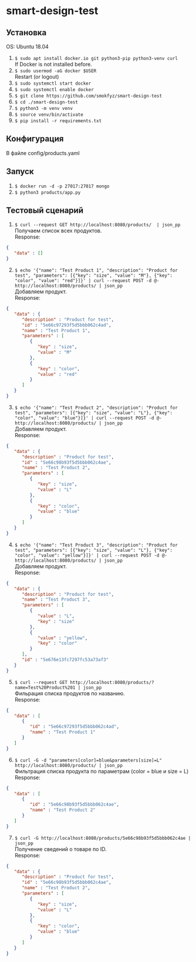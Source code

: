 # smart-design-test

## Установка

OS: Ubuntu 18.04

1. `$ sudo apt install docker.io git python3-pip python3-venv curl`  
If Docker is not installed before.  
2. `$ sudo usermod -aG docker $USER`  
Restart (or logout)  
3. `$ sudo systemctl start docker`
4. `$ sudo systemctl enable docker`
5. `$ git clone https://github.com/smokfyz/smart-design-test`
6. `$ cd ./smart-design-test`
7. `$ python3 -m venv venv`
8. `$ source venv/bin/activate`
9. `$ pip install -r requirements.txt`

## Конфигурация

В файле config/products.yaml

## Запуск

1. `$ docker run -d -p 27017:27017 mongo`
2. `$ python3 products/app.py`

## Тестовый сценарий

1. `$ curl --request GET http://localhost:8080/products/  | json_pp`  
Получаем список всех продуктов.  
Response:
```json
{
   "data" : []
}
```

2. `$ echo '{"name": "Test Product 1", "description": "Product for test", "parameters": [{"key": "size", "value": "M"}, {"key": "color", "value": "red"}]}' | curl --request POST -d @- http://localhost:8080/products/ | json_pp`  
Добавляем продукт.  
Response:
```json
{
   "data" : {
      "description" : "Product for test",
      "id" : "5e66c97293f5d5bbb062c4ad",
      "name" : "Test Product 1",
      "parameters" : [
         {
            "key" : "size",
            "value" : "M"
         },
         {
            "key" : "color",
            "value" : "red"
         }
      ]
   }
}
```
3. `$ echo '{"name": "Test Product 2", "description": "Product for test", "parameters": [{"key": "size", "value": "L"}, {"key": "color", "value": "blue"}]}' | curl --request POST -d @- http://localhost:8080/products/ | json_pp`  
Добавляем продукт.  
Response:
```json
{
   "data" : {
      "description" : "Product for test",
      "id" : "5e66c98b93f5d5bbb062c4ae",
      "name" : "Test Product 2",
      "parameters" : [
         {
            "key" : "size",
            "value" : "L"
         },
         {
            "key" : "color",
            "value" : "blue"
         }
      ]
   }
}
```
4. `$ echo '{"name": "Test Product 3", "description": "Product for test", "parameters": [{"key": "size", "value": "L"}, {"key": "color", "value": "yellow"}]}' | curl --request POST -d @- http://localhost:8080/products/ | json_pp`  
Добавляем продукт.  
Response:
```json
{
   "data" : {
      "description" : "Product for test",
      "name" : "Test Product 3",
      "parameters" : [
         {
            "value" : "L",
            "key" : "size"
         },
         {
            "value" : "yellow",
            "key" : "color"
         }
      ],
      "id" : "5e676e13fc7297fc53a73af3"
   }
}
```
5. `$ curl --request GET http://localhost:8080/products/?name=Test%20Product%201 | json_pp`  
Фильрация списка продуктов по названию.  
Response:
```json
{
   "data" : [
      {
         "id" : "5e66c97293f5d5bbb062c4ad",
         "name" : "Test Product 1"
      }
   ]
}
```
6. `$ curl -G -d "parameters[color]=blue&parameters[size]=L" http://localhost:8080/products/ | json_pp`  
Фильтрация списка продукта по параметрам (color = blue и size = L)  
Response:
```json
{
   "data" : [
      {
         "id" : "5e66c98b93f5d5bbb062c4ae",
         "name" : "Test Product 2"
      }
   ]
}
```
7. `$ curl -G http://localhost:8080/products/5e66c98b93f5d5bbb062c4ae | json_pp`  
Получение сведений о товаре по ID.  
Response:
```json
{
   "data" : {
      "description" : "Product for test",
      "id" : "5e66c98b93f5d5bbb062c4ae",
      "name" : "Test Product 2",
      "parameters" : [
         {
            "key" : "size",
            "value" : "L"
         },
         {
            "key" : "color",
            "value" : "blue"
         }
      ]
   }
}
```
